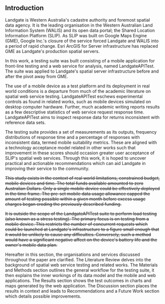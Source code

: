 ## Introduction

Landgate is Western Australia's cadastre authority and foremost spatial data agency. It is the leading organisation in the Western Australian Land Information System (WALIS) and its open data portal; the Shared Location Information Platform (SLIP). As SLIP was built on Google Maps Engine (GME), Google Inc.'s closure of the service forced Landgate and WALIS into a period of rapid change. Esri ArcGIS for Server infrastructure has replaced GME as Landgate's production spatial servers.

In this work, a testing suite was built consisting of a mobile application for front-line testing and a web service for analysis, named LandgateAPITest. The suite was applied to Landgate's spatial server infrastructure before and after the pivot away from GME.

The use of a mobile device as a test platform and its deployment in real world conditions is a departure from much of the academic literature on spatial web service testing. LandgateAPITest eschews experimental controls as found in related works, such as mobile devices simulated on desktop computer hardware. Further, much academic writing reports results as a few descriptive statistics of web service request response time. LandgateAPITest aims to inspect response data for returns inconsistent with reference data sets.

The testing suite provides a set of measurements as its outputs, frequency distributions of response time and a percentage of responses with inconsistent data, termed mobile suitability metrics. These are aligned with a technology acceptance model related in other works such that improvement in these scores should occasion greater user acceptance of SLIP's spatial web services. Through this work, it is hoped to uncover practical and actionable recommendations which can aid Landgate in improving their service to the community.

~~This study exists in the context of real world limitations, constrained budget, mobile devices and time. The total funds available amounted to zero Australian Dollars. Only a single mobile device could be effectively deployed in the time frame. The pre-set mobile data usage allowance capped the amount of testing possible within a given month before excess usage charges began eroding the previously described funding.~~

~~It is outside the scope of the LandgateAPITest suite to perform load testing (also known as a stress testing). The primary focus is on testing from a mobile device. This restricts the number of concurrent requests which could be launched at Landgate's infrastructure to a figure small enough that it would be unlikely to cause any difficulties. Conversely, such a method would have a significant negative affect on the device's battery life and the owner's mobile data plan.~~

Hereafter in this section, the organisations and services discussed throughout the paper are clarified. The Literature Review delves into the background of spatial web service testing and related works. The Materials and Methods section outlines the general workflow for the testing suite, it then explains the inner workings of its data model and the mobile and web applications. The Results section shows the test outcomes in charts and maps generated by the web application. The Discussion section places the results in context and leads to Recommendations and a Future Work section which details possible improvements.
